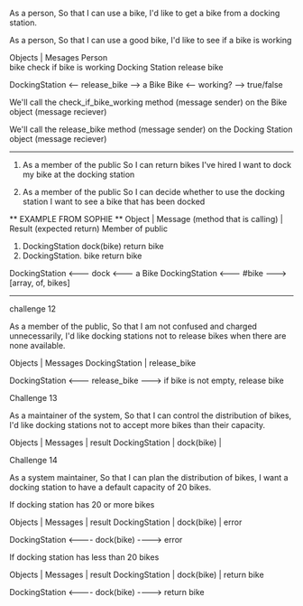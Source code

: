 
As a person,
So that I can use a bike,
I'd like to get a bike from a docking station.

As a person,
So that I can use a good bike,
I'd like to see if a bike is working


Objects           |    Mesages 
Person              
bike                check if bike is working 
Docking Station     release bike 

DockingStation <-- release_bike --> a Bike
Bike <-- working? --> true/false



We'll call the check_if_bike_working method (message sender) on the Bike object (message reciever) 

We'll call the release_bike method (message sender) on the Docking Station object (message reciever) 


----------

1) As a member of the public
So I can return bikes I've hired
I want to dock my bike at the docking station

2) As a member of the public
So I can decide whether to use the docking station
I want to see a bike that has been docked


** EXAMPLE FROM SOPHIE ** 
Object              |   Message (method that is calling)  | Result (expected return)
Member of public
1) DockingStation                  dock(bike)                 return bike 
2) DockingStation.                 bike                       return bike 


DockingStation <--- dock <--- a Bike 
DockingStation <--- #bike ---> [array, of, bikes]
 

 -----


challenge 12

As a member of the public,
So that I am not confused and charged unnecessarily,
I'd like docking stations not to release bikes when there are none available.


Objects          | Messages 
DockingStation   | release_bike 

DockingStation <--- release_bike ---> if bike is not empty, release bike 


Challenge 13 

As a maintainer of the system,
So that I can control the distribution of bikes,
I'd like docking stations not to accept more bikes than their capacity.


Objects          | Messages   | result 
DockingStation   | dock(bike) | 



Challenge 14 

As a system maintainer,
So that I can plan the distribution of bikes,
I want a docking station to have a default capacity of 20 bikes.

If docking station has 20 or more bikes 

Objects           | Messages     | result 
DockingStation    | dock(bike)   | error 

DockingStation <---- dock(bike) ----> error 

If docking station has less than 20 bikes 

Objects           | Messages     | result 
DockingStation    | dock(bike)   | return bike 

DockingStation <---- dock(bike) ----> return bike 


    

